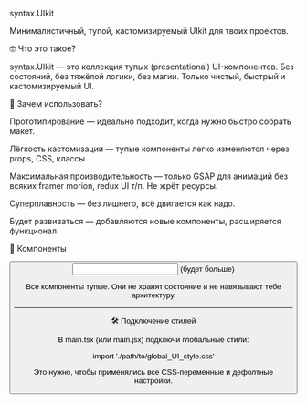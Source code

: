syntax.UIkit

Минималистичный, тупой, кастомизируемый UIkit для твоих проектов.

🤓 Что это такое?

syntax.UIkit — это коллекция тупых (presentational) UI-компонентов.
Без состояний, без тяжёлой логики, без магии. Только чистый, быстрый и кастомизируемый UI.

🚀 Зачем использовать?

Прототипирование — идеально подходит, когда нужно быстро собрать макет.

Лёгкость кастомизации — тупые компоненты легко изменяются через props, CSS, классы.

Максимальная производительность — только GSAP для анимаций без всяких framer morion, redux UI т/п. Не жрёт ресурсы.

Суперплавность — без лишнего, всё двигается как надо.

Будет развиваться — добавляются новые компоненты, расширяется функционал.

🧱 Компоненты

<Button />
<Input />
(будет больше)

Все компоненты тупые. Они не хранят состояние и не навязывают тебе архитектуру.

---

🛠 Подключение стилей

В main.tsx (или main.jsx) подключи глобальные стили:

import './path/to/global_UI_style.css'

Это нужно, чтобы применялись все CSS-переменные и дефолтные настройки.
